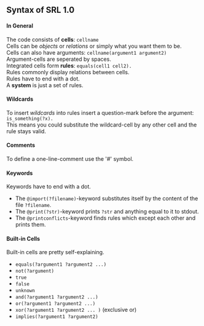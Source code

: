 ## Syntax of SRL 1.0
#### In General
The code consists of **cells**: `cellname`<br />
Cells can be *objects* or *relations* or simply what you want them to be.<br />
Cells can also have arguments: `cellname(argument1 argument2)`<br />
Argument-cells are seperated by spaces.<br />
Integrated cells form **rules**: `equals(cell1 cell2).`<br />
Rules commonly display relations between cells.<br />
Rules have to end with a dot.<br />
A **system** is just a set of rules.<br />

#### Wildcards
To insert *wildcards* into rules insert a question-mark before the argument: `is_something(?x).`<br />
This means you could substitute the wildcard-cell by any other cell and the rule stays valid.<br />

#### Comments
To define a one-line-comment use the '#' symbol.<br />

#### Keywords
Keywords have to end with a dot.<br />
- The `@import(?filename)`-keyword substitutes itself by the content of the file `?filename`.<br />
- The `@print(?str)`-keyword prints `?str` and anything equal to it to stdout.<br />
- The `@printconflicts`-keyword finds rules which except each other and prints them.

#### Built-in Cells
Built-in cells are pretty self-explaining.<br />
- `equals(?argument1 ?argument2 ...)`
- `not(?argument)`
- `true`
- `false`
- `unknown`
- `and(?argument1 ?argument2 ...)`
- `or(?argument1 ?argument2 ...)`
- `xor(?argument1 ?argument2 ... )` (exclusive or)
- `implies(?argument1 ?argument2)`
